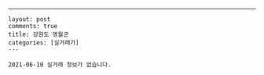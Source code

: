 ---
    layout: post
    comments: true
    title: 강원도 영월군
    categories: [실거래가]
    ---

    2021-06-10 실거래 정보가 없습니다.

    